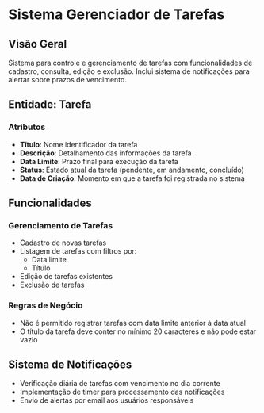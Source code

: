 # Sistema Gerenciador de Tarefas

## Visão Geral

Sistema para controle e gerenciamento de tarefas com funcionalidades de cadastro, consulta, edição e exclusão. Inclui sistema de notificações para alertar sobre prazos de vencimento.

## Entidade: Tarefa

### Atributos

- **Título**: Nome identificador da tarefa
- **Descrição**: Detalhamento das informações da tarefa
- **Data Limite**: Prazo final para execução da tarefa
- **Status**: Estado atual da tarefa (pendente, em andamento, concluído)
- **Data de Criação**: Momento em que a tarefa foi registrada no sistema

## Funcionalidades

### Gerenciamento de Tarefas

- Cadastro de novas tarefas
- Listagem de tarefas com filtros por:
  - Data limite
  - Título
- Edição de tarefas existentes
- Exclusão de tarefas

### Regras de Negócio

- Não é permitido registrar tarefas com data limite anterior à data atual
- O título da tarefa deve conter no mínimo 20 caracteres e não pode estar vazio

## Sistema de Notificações

- Verificação diária de tarefas com vencimento no dia corrente
- Implementação de timer para processamento das notificações
- Envio de alertas por email aos usuários responsáveis

